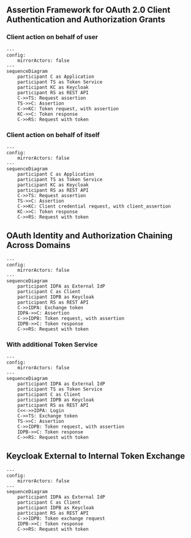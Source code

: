 ## Assertion Framework for OAuth 2.0 Client Authentication and Authorization Grants

### Client action on behalf of user
```mermaid
---
config:
    mirrorActors: false
---
sequenceDiagram
    participant C as Application
    participant TS as Token Service
    participant KC as Keycloak
    participant RS as REST API
    C->>TS: Request assertion
    TS->>C: Assertion
    C->>KC: Token request, with assertion
    KC->>C: Token response
    C->>RS: Request with token
```

### Client action on behalf of itself
```mermaid
---
config:
    mirrorActors: false
---
sequenceDiagram
    participant C as Application
    participant TS as Token Service
    participant KC as Keycloak
    participant RS as REST API
    C->>TS: Request assertion
    TS->>C: Assertion
    C->>KC: Client credential request, with client_assertion
    KC->>C: Token response
    C->>RS: Request with token
```


## OAuth Identity and Authorization Chaining Across Domains

```mermaid
---
config:
    mirrorActors: false
---
sequenceDiagram
    participant IDPA as External IdP
    participant C as Client
    participant IDPB as Keycloak
    participant RS as REST API
    C->>IDPA: Exchange token
    IDPA->>C: Assertion
    C->>IDPB: Token request, with assertion
    IDPB->>C: Token response
    C->>RS: Request with token
```

### With additional Token Service

```mermaid
---
config:
    mirrorActors: false
---
sequenceDiagram
    participant IDPA as External IdP
    participant TS as Token Service
    participant C as Client
    participant IDPB as Keycloak
    participant RS as REST API
    C<<->>IDPA: Login
    C->>TS: Exchange token
    TS->>C: Assertion
    C->>IDPB: Token request, with assertion
    IDPB->>C: Token response
    C->>RS: Request with token
```

## Keycloak External to Internal Token Exchange

```mermaid
---
config:
    mirrorActors: false
---
sequenceDiagram
    participant IDPA as External IdP
    participant C as Client
    participant IDPB as Keycloak
    participant RS as REST API
    C->>IDPB: Token exchange request
    IDPB->>C: Token response
    C->>RS: Request with token
```

